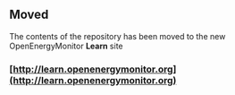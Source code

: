 ## Moved

The contents of the repository has been moved to the new OpenEnergyMonitor **Learn** site

### [http://learn.openenergymonitor.org](http://learn.openenergymonitor.org)
